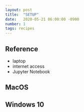```yaml
---
layout: post
title:  "SETUP"
date:   2020-05-21 06:00:00 -0900
number: 1
tags: recipes
---
```


## Reference
* laptop
* internet access
* Jupyter Notebook


## MacOS


## Windows 10
